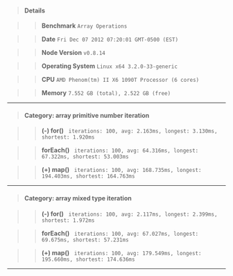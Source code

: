 > #### Details

>> **Benchmark** ```Array Operations```

>> **Date** ```Fri Dec 07 2012 07:20:01 GMT-0500 (EST)```

>> **Node Version** ```v0.8.14```

>> **Operating System** ```Linux x64 3.2.0-33-generic```

>> **CPU** ```AMD Phenom(tm) II X6 1090T Processor (6 cores)```

>> **Memory** ```7.552 GB (total), 2.522 GB (free)```



---

> #### Category: array primitive number iteration

>> **(-) for()** ``` iterations: 100, avg: 2.163ms, longest: 3.130ms, shortest: 1.920ms```

>> **forEach()** ``` iterations: 100, avg: 64.316ms, longest: 67.322ms, shortest: 53.003ms```

>> **(+) map()** ``` iterations: 100, avg: 168.735ms, longest: 194.403ms, shortest: 164.763ms```



---

> #### Category: array mixed type iteration

>> **(-) for()** ``` iterations: 100, avg: 2.117ms, longest: 2.399ms, shortest: 1.972ms```

>> **forEach()** ``` iterations: 100, avg: 67.027ms, longest: 69.675ms, shortest: 57.231ms```

>> **(+) map()** ``` iterations: 100, avg: 179.549ms, longest: 195.660ms, shortest: 174.636ms```



---

